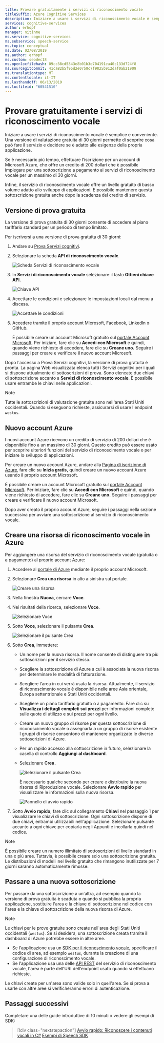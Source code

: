 ```yaml
---
title: Provare gratuitamente i servizi di riconoscimento vocale
titleSuffix: Azure Cognitive Services
description: Iniziare a usare i servizi di riconoscimento vocale è semplice e conveniente. Una versione di valutazione gratuita di 30 giorni permette di scoprire cosa può fare il servizio e decidere se è adatto alle esigenze della propria applicazione.
services: cognitive-services
author: erhopf
manager: nitinme
ms.service: cognitive-services
ms.subservice: speech-service
ms.topic: conceptual
ms.date: 02/08/2019
ms.author: erhopf
ms.custom: seodec18
ms.openlocfilehash: 09cc38cd5343e8b01b3e704191ea40c133d724f8
ms.sourcegitcommit: 41ca82b5f95d2e07b0c7f9025b912daf0ab21909
ms.translationtype: MT
ms.contentlocale: it-IT
ms.lasthandoff: 06/13/2019
ms.locfileid: "60541510"
---
```

# <a name="try-speech-services-for-free"></a>Provare gratuitamente i servizi di riconoscimento vocale

Iniziare a usare i servizi di riconoscimento vocale è semplice e conveniente. Una versione di valutazione gratuita di 30 giorni permette di scoprire cosa può fare il servizio e decidere se è adatto alle esigenze della propria applicazione.

Se è necessario più tempo, effettuare l'iscrizione per un account di Microsoft Azure, che offre un credito di 200 dollari che è possibile impiegare per una sottoscrizione a pagamento ai servizi di riconoscimento vocale per un massimo di 30 giorni.

Infine, il servizio di riconoscimento vocale offre un livello gratuito di basso volume adatto allo sviluppo di applicazioni. È possibile mantenere questa sottoscrizione gratuita anche dopo la scadenza del credito di servizio.

## <a name="free-trial"></a>Versione di prova gratuita

La versione di prova gratuita di 30 giorni consente di accedere al piano tariffario standard per un periodo di tempo limitato.

Per iscriversi a una versione di prova gratuita di 30 giorni:

1. Andare su [Prova Servizi cognitivi](https://azure.microsoft.com/try/cognitive-services/).

1. Selezionare la scheda **API di riconoscimento vocale**.

   ![Scheda Servizi di riconoscimento vocale](media/index/try-speech-api-free-trial1.png)

1. In **Servizi di riconoscimento vocale** selezionare il tasto **Ottieni chiave API**.

   ![Chiave API](media/index/try-speech-api-free-trial2.png)

1. Accettare le condizioni e selezionare le impostazioni locali dal menu a discesa.

   ![Accettare le condizioni](media/index/try-speech-api-free-trial3.png)

1. Accedere tramite il proprio account Microsoft, Facebook, LinkedIn o GitHub.

    È possibile creare un account Microsoft gratuito sul [portale Account Microsoft](https://account.microsoft.com/account). Per iniziare, fare clic su **Accedi con Microsoft** e quindi, quando viene richiesto di accedere, fare clic su **Creane uno.** Seguire i passaggi per creare e verificare il nuovo account Microsoft.

Dopo l'accesso a Prova Servizi cognitivi, la versione di prova gratuita è pronta. La pagina Web visualizzata elenca tutti i Servizi cognitivi per i quali si dispone attualmente di sottoscrizioni di prova. Sono elencate due chiavi di sottoscrizione accanto a **Servizi di riconoscimento vocale**. È possibile usare entrambe le chiavi nelle applicazioni.

> [!NOTE]
> Tutte le sottoscrizioni di valutazione gratuite sono nell'area Stati Uniti occidentali. Quando si eseguono richieste, assicurarsi di usare l'endpoint `westus`.

## <a name="new-azure-account"></a>Nuovo account Azure

I nuovi account Azure ricevono un credito di servizio di 200 dollari che è disponibile fino a un massimo di 30 giorni. Questo credito può essere usato per scoprire ulteriori funzioni del servizio di riconoscimento vocale o per iniziare lo sviluppo di applicazioni.

Per creare un nuovo account Azure, andare alla [Pagina di iscrizione di Azure](https://azure.microsoft.com/free/ai/), fare clic su **Inizia gratis,** quindi creare un nuovo account Azure usando il proprio account Microsoft.

È possibile creare un account Microsoft gratuito sul [portale Account Microsoft](https://account.microsoft.com/account). Per iniziare, fare clic su **Accedi con Microsoft** e quindi, quando viene richiesto di accedere, fare clic su **Creane uno.** Seguire i passaggi per creare e verificare il nuovo account Microsoft.

Dopo aver creato il proprio account Azure, seguire i passaggi nella sezione successiva per avviare una sottoscrizione al servizio di riconoscimento vocale.

## <a name="create-a-speech-resource-in-azure"></a>Creare una risorsa di riconoscimento vocale in Azure

Per aggiungere una risorsa del servizio di riconoscimento vocale (gratuita o a pagamento) al proprio account Azure:

1. Accedere al [portale di Azure](https://portal.azure.com/) mediante il proprio account Microsoft.

1. Selezionare **Crea una risorsa** in alto a sinistra sul portale.

    ![Creare una risorsa](media/index/try-speech-api-create-speech1.png)

1. Nella finestra **Nuova**, cercare **Voce**.

1. Nei risultati della ricerca, selezionare **Voce**.

    ![Selezionare Voce](media/index/try-speech-api-create-speech2.png)

1. Sotto **Voce**, selezionare il pulsante **Crea**.

    ![Selezionare il pulsante Crea](media/index/try-speech-api-create-speech3.png)

1. Sotto **Crea**, immettere:

   * Un nome per la nuova risorsa. Il nome consente di distinguere tra più sottoscrizioni per il servizio stesso.
   * Scegliere la sottoscrizione di Azure a cui è associata la nuova risorsa per determinare le modalità di fatturazione.
   * Scegliere l'area in cui verrà usata la risorsa. Attualmente, il servizio di riconoscimento vocale è disponibile nelle aree Asia orientale, Europa settentrionale e Stati Uniti occidentali.
   * Scegliere un piano tariffario gratuito o a pagamento. Fare clic su **Visualizza i dettagli completi sui prezzi** per informazioni complete sulle quote di utilizzo e sui prezzi per ogni livello.
   * Creare un nuovo gruppo di risorse per questa sottoscrizione di riconoscimento vocale o assegnarla a un gruppo di risorse esistente. I gruppi di risorse consentono di mantenere organizzate le diverse sottoscrizioni di Azure.
   * Per un rapido accesso alla sottoscrizione in futuro, selezionare la casella di controllo **Aggiungi al dashboard**.
   * Selezionare **Crea.**

     ![Selezionare il pulsante Crea](media/index/try-speech-api-create-speech4.png)

     È necessario qualche secondo per creare e distribuire la nuova risorsa di Riproduzione vocale. Selezionare **Avvio rapido** per visualizzare le informazioni sulla nuova risorsa.

     ![Pannello di avvio rapido](media/index/try-speech-api-create-speech5.png)

1. Sotto **Avvio rapido**, fare clic sul collegamento **Chiavi** nel passaggio 1 per visualizzare le chiavi di sottoscrizione. Ogni sottoscrizione dispone di due chiavi, entrambi utilizzabili nell'applicazione. Selezionare pulsante accanto a ogni chiave per copiarla negli Appunti e incollarla quindi nel codice.

> [!NOTE]
> È possibile creare un numero illimitato di sottoscrizioni di livello standard in una o più aree. Tuttavia, è possibile creare solo una sottoscrizione gratuita. Le distribuzioni di modelli nel livello gratuito che rimangono inutilizzate per 7 giorni saranno automaticamente rimosse.

## <a name="switch-to-a-new-subscription"></a>Passare a una nuova sottoscrizione

Per passare da una sottoscrizione a un'altra, ad esempio quando la versione di prova gratuita è scaduta o quando si pubblica la propria applicazione, sostituire l'area e la chiave di sottoscrizione nel codice con l'area e la chiave di sottoscrizione della nuova risorsa di Azure.

> [!NOTE]
> Le chiavi per le prove gratuite sono create nell'area degli Stati Uniti occidentali (`westus`). Se si desidera, una sottoscrizione creata tramite il dashboard di Azure potrebbe essere in altre aree.

* Se l'applicazione usa un [SDK per il riconoscimento vocale](speech-sdk.md), specificare il codice di area, ad esempio `westus`, durante la creazione di una configurazione di riconoscimento vocale.
* Se l'applicazione usa una delle [API REST](rest-apis.md) del servizio di riconoscimento vocale, l'area è parte dell'URI dell'endpoint usato quando si effettuano richieste.

Le chiavi create per un'area sono valide solo in quell'area. Se si prova a usarle con altre aree si verificheranno errori di autenticazione.

## <a name="next-steps"></a>Passaggi successivi

Completare una delle guide introduttive di 10 minuti o vedere gli esempi di SDK:

> [!div class="nextstepaction"]
> [Avvio rapido: Riconoscere i contenuti vocali in C#](quickstart-csharp-dotnet-windows.md)
> [Esempi di Speech SDK](speech-sdk.md#get-the-samples)
